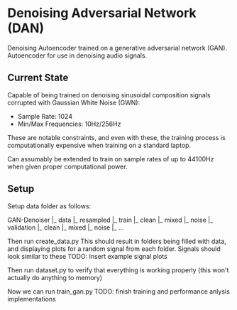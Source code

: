 # Denoising Adversarial Network (DAN)

Denoising Autoencoder trained on a generative adversarial network (GAN). Autoencoder for use in denoising
audio signals.


## Current State

Capable of being trained on denoising sinusoidal composition signals corrupted with Gaussian White Noise (GWN):
- Sample Rate: 1024
- Min/Max Frequencies: 10Hz/256Hz

These are notable constraints, and even with these, the training process is computationally expensive when 
training on a standard laptop. 

Can assumably be extended to train on sample rates of up to 44100Hz when given proper computational power.


## Setup

Setup data folder as follows:

GAN-Denoiser
|_ data
   |_ resampled 
   |_ train
      |_ clean
      |_ mixed
      |_ noise
   |_ validation
      |_ clean
      |_ mixed
      |_ noise
|_ ...

Then run create_data.py
This should result in folders being filled with data, and displaying plots for a random signal from each folder.
Signals should look similar to these
TODO: Insert example signal plots

Then run dataset.py to verify that everything is working properly (this won't actually do anything to memory)

Now we can run train_gan.py
TODO: finish training and performance anlysis implementations